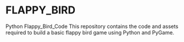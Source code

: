 # FLAPPY_BIRD
Python Flappy_Bird_Code
This repository contains the code and assets required to build  a basic flappy bird game using Python and PyGame.


